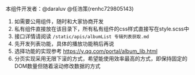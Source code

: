 本组件开发者：@daraluv   @任浩策(renhc729805143)

1. 如需要公用组件，随时和大家协商开发
2. 私有组件直接放在该目录下，所有私有组件的css样式直接写在style.scss中
3. 接口详情请阅读 `/static/apis/albumList 专辑列表获取.md`
4. 先开发列表功能，具体的播放功能稍后再说
5. 选择功能的实现参考 https://y.qq.com/portal/album_lib.html
6. 分页实现采用无限下滚的方式，希望能使用效率最高的方式，即保持固定的DOM数量但随着滚动修改数据的方式
